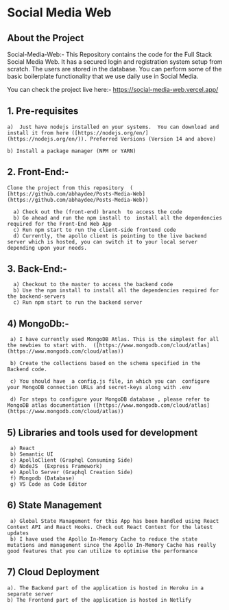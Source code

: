 # Social Media Web

## About the Project

Social-Media-Web:- This Repository contains the code for the Full Stack Social Media Web. It has a secured login and registration system setup from scratch. The users are stored in the database. You can perform some of the basic boilerplate functionality that we use daily use in Social Media.

You can check the project live here:- https://social-media-web.vercel.app/

## 1. Pre-requisites

    a)  Just have nodejs installed on your systems.  You can download and install it from here ([https://nodejs.org/en/](https://nodejs.org/en/)). Preferred Versions (Version 14 and above)

    b) Install a package manager (NPM or YARN)

## 2. Front-End:-

    Clone the project from this repository  ( [https://github.com/abhaydee/Posts-Media-Web](https://github.com/abhaydee/Posts-Media-Web))

      a) Check out the (front-end) branch  to access the code
      b) Go ahead and run the npm install to  install all the dependencies required for the Front-End Web App
      c) Run npm start to run the client-side frontend code
      d) Currently, the apollo client is pointing to the live backend server which is hosted, you can switch it to your local server depending upon your needs.

## 3. Back-End:-

      a) Checkout to the master to access the backend code
      b) Use the npm install to install all the dependencies required for the backend-servers
      c) Run npm start to run the backend server

## 4) MongoDb:-

     a) I have currently used MongoDB Atlas. This is the simplest for all the newbies to start with.  ([https://www.mongodb.com/cloud/atlas](https://www.mongodb.com/cloud/atlas))

     b) Create the collections based on the schema specified in the Backend code.

     c) You should have  a config.js file, in which you can  configure your MongoDB connection URLs and secret-keys along with .env

     d) For steps to configure your MongoDB database , please refer to MongoDB atlas documentation ([https://www.mongodb.com/cloud/atlas](https://www.mongodb.com/cloud/atlas))

## 5) Libraries and tools used for development

     a) React
     b) Semantic UI
     c) ApolloClient (Graphql Consuming Side)
     d) NodeJS  (Express Framework)
     e) Apollo Server (Graphql Creation Side)
     f) Mongodb (Database)
     g) VS Code as Code Editor

## 6) State Management

     a) Global State Management for this App has been handled using React Context API and React Hooks. Check out React Context for the latest updates
     b) I have used the Apollo In-Memory Cache to reduce the state mutations and management since the Apollo In-Memory Cache has really good features that you can utilize to optimise the performance

## 7) Cloud Deployment

    a). The Backend part of the application is hosted in Heroku in a separate server
    b) The Frontend part of the application is hosted in Netlify

